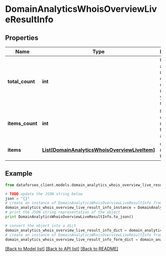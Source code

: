 # DomainAnalyticsWhoisOverviewLiveResultInfo


## Properties

Name | Type | Description | Notes
------------ | ------------- | ------------- | -------------
**total_count** | **int** | total amount of results in our database relevant to your request | [optional] 
**items_count** | **int** | the number of results returned in the items array | [optional] 
**items** | [**List[DomainAnalyticsWhoisOverviewLiveItem]**](DomainAnalyticsWhoisOverviewLiveItem.md) | contains ranking and traffic data | [optional] 

## Example

```python
from dataforseo_client.models.domain_analytics_whois_overview_live_result_info import DomainAnalyticsWhoisOverviewLiveResultInfo

# TODO update the JSON string below
json = "{}"
# create an instance of DomainAnalyticsWhoisOverviewLiveResultInfo from a JSON string
domain_analytics_whois_overview_live_result_info_instance = DomainAnalyticsWhoisOverviewLiveResultInfo.from_json(json)
# print the JSON string representation of the object
print DomainAnalyticsWhoisOverviewLiveResultInfo.to_json()

# convert the object into a dict
domain_analytics_whois_overview_live_result_info_dict = domain_analytics_whois_overview_live_result_info_instance.to_dict()
# create an instance of DomainAnalyticsWhoisOverviewLiveResultInfo from a dict
domain_analytics_whois_overview_live_result_info_form_dict = domain_analytics_whois_overview_live_result_info.from_dict(domain_analytics_whois_overview_live_result_info_dict)
```
[[Back to Model list]](../README.md#documentation-for-models) [[Back to API list]](../README.md#documentation-for-api-endpoints) [[Back to README]](../README.md)



